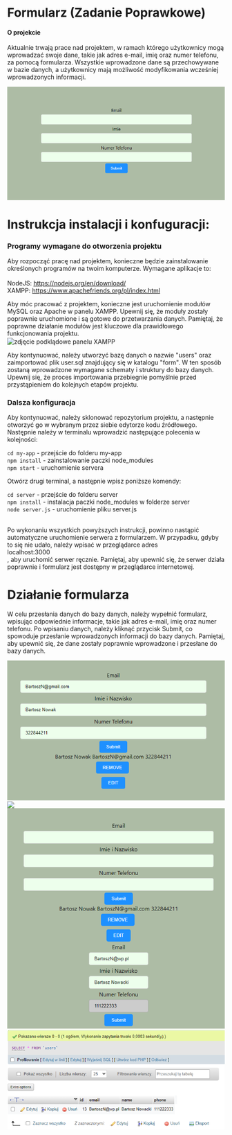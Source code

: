 # Formularz (Zadanie Poprawkowe)

#### O projekcie

Aktualnie trwają prace nad projektem, w ramach którego użytkownicy mogą wprowadzać swoje dane, takie jak adres e-mail, imię oraz numer telefonu, za pomocą formularza. Wszystkie wprowadzone dane są przechowywane w bazie danych, a użytkownicy mają możliwość modyfikowania wcześniej wprowadzonych informacji. <br>

<img src="form.png" align="center" alt="zdjecie formularza" /> <br>

# Instrukcja instalacji i konfuguracji:

### Programy wymagane do otworzenia projektu
Aby rozpocząć pracę nad projektem, konieczne będzie zainstalowanie określonych programów na twoim komputerze. Wymagane aplikacje to: <br><br>
NodeJS:  <a href="https://nodejs.org/en/download/">https://nodejs.org/en/download/</a> <br>
XAMPP:  <a href="https://www.apachefriends.org/pl/index.html">https://www.apachefriends.org/pl/index.html</a> <br>

Aby móc pracować z projektem, konieczne jest uruchomienie modułów MySQL oraz Apache w panelu XAMPP. Upewnij się, że moduły zostały poprawnie uruchomione i są gotowe do przetwarzania danych. Pamiętaj, że poprawne działanie modułów jest kluczowe dla prawidłowego funkcjonowania projektu.<br>
<img src="image2.png" align="center" alt="zdjęcie podklądowe panelu XAMPP"><br>

Aby kontynuować, należy utworzyć bazę danych o nazwie "users" oraz zaimportować plik user.sql znajdujący się w katalogu "form". W ten sposób zostaną wprowadzone wymagane schematy i struktury do bazy danych. Upewnij się, że proces importowania przebiegnie pomyślnie przed przystąpieniem do kolejnych etapów projektu.

### Dalsza konfiguracja
Aby kontynuować, należy sklonować repozytorium projektu, a następnie otworzyć go w wybranym przez siebie edytorze kodu źródłowego. Następnie należy w terminalu wprowadzić następujące polecenia w kolejności:

`cd my-app` - przejście do folderu my-app <br>
`npm install` - zainstalowanie paczki node_modules <br>
`npm start` - uruchomienie servera<br>

Otwórz drugi terminal, a następnie wpisz poniższe komendy:

`cd server` - przejście do folderu server<br>
`npm install` - instalacja paczki node_modules w folderze server<br> 
`node server.js` - uruchomienie pliku server.js <br><br>

Po wykonaniu wszystkich powyższych instrukcji, powinno nastąpić automatyczne uruchomienie serwera z formularzem. W przypadku, gdyby to się nie udało, należy wpisać w przeglądarce adres <br>localhost:3000<br>, aby uruchomić serwer ręcznie. Pamiętaj, aby upewnić się, że serwer działa poprawnie i formularz jest dostępny w przeglądarce internetowej.

# Działanie formularza

W celu przesłania danych do bazy danych, należy wypełnić formularz, wpisując odpowiednie informacje, takie jak adres e-mail, imię oraz numer telefonu. Po wpisaniu danych, należy kliknąć przycisk Submit, co spowoduje przesłanie wprowadzonych informacji do bazy danych. Pamiętaj, aby upewnić się, że dane zostały poprawnie wprowadzone i przesłane do bazy danych. 

<img src="submit.png" align="center" />
<img src="przesłanie_danych.png" align="center" />
<img src="edit.png" align="center" />
<img src="edycja_danych.png" align="center" />
